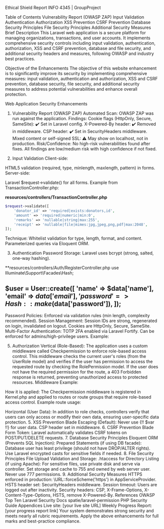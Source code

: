 Ethical Shield Report
INFO 4345 | GroupProject


Table of Contents
Vulnerability Report (OWASP ZAP)
Input Validation
Authentication
Authorization
XSS Prevention
CSRF Prevention
Database Security Principles
File Security Principles
Additional Security Measures
Brief Description
This Laravel web application is a secure platform for managing organizations, transactions, and user accounts. It implements comprehensive security controls including input validation, authentication, authorization, XSS and CSRF prevention, database and file security, and additional security headers and measures, following OWASP and industry best practices.

Objective of the Enhancements
The objective of this website enhancement is to significantly improve its security by implementing comprehensive measures: input validation, authentication and authorization, XSS and CSRF prevention, database security, file security, and additional security measures to address potential vulnerabilities and enhance overall protection.

Web Application Security Enhancements
1. Vulnerability Report (OWASP ZAP)
Automated Scan: OWASP ZAP was run against the application.
Findings:
Cookie flags (HttpOnly, Secure, SameSite): ✔️ Set in Laravel config.
X-Powered-By header: ✔️ Removed in middleware.
CSP header: ✔️ Set in SecurityHeaders middleware.
Mixed content or self-signed SSL: ⚠️ May show on localhost, not in production.
Risk/Confidence:
No high-risk vulnerabilities found after fixes.
All findings are low/medium risk with high confidence if not fixed.

2. Input Validation
Client-side:

HTML5 validation (required, type, minlength, maxlength, pattern) in forms.
Server-side:

Laravel $request->validate() for all forms.
Example from TransactionController.php:

**resources/controllers/TransactionController.php**
```php
$request->validate([
    'donator_id' => 'required|exists:donators,id',
    'amount' => 'required|numeric|min:0',
    'remarks' => 'nullable|string|max:255',
    'receipt' => 'nullable|file|mimes:jpg,jpeg,png,pdf|max:2048',
]);
```

Technique:
Whitelist validation for type, length, format, and content.
Parameterized queries via Eloquent ORM.

3. Authentication
Password Storage:
Laravel uses bcrypt (strong, salted, one-way hashing).

**resources/controllers/Auth/RegisterController.php
use Illuminate\Support\Facades\Hash;

$user = User::create([
    'name' => $data['name'],
    'email' => $data['email'],
    'password' => Hash::make($data['password']),
]);
--
Password Policies:
Enforced via validation rules (min length, complexity recommended).
Session Management:
Session IDs are strong, regenerated on login, invalidated on logout.
Cookies are HttpOnly, Secure, SameSite.
Multi-Factor Authentication:
TOTP 2FA enabled via Laravel Fortify.
Can be enforced for admins/high-privilege users.
Example:

5. Authorization
Vertical (Role-Based):
The application uses a custom middleware called Checkpermission to enforce role-based access control.
This middleware checks the current user's roles (from the UserRole model) and verifies if the user has permission to access the requested route by checking the RolePermission model.
If the user does not have the required permission for the route, a 403 Forbidden response is returned, preventing unauthorized access to protected resources.
Middleware Example:

How it is applied:
The Checkpermission middleware is registered in Kernel.php and applied to routes or route groups that require role-based access control.
Example route usage:

Horizontal (User Data):
In addition to role checks, controllers verify that users can only access or modify their own data, ensuring user-specific data protection.
5. XSS Prevention
Blade Escaping (Default):
Never use {!! $var !!} for user data.
CSP header set in middleware.
6. CSRF Prevention
Blade Form Token:
Laravel automatically validates CSRF tokens on POST/PUT/DELETE requests.
7. Database Security Principles
Eloquent ORM (Prevents SQL Injection):
Prepared Statements (if using DB facade):
Database user has least privilege (should not have DROP/ALTER rights).
Use Laravel encrypted casts for sensitive fields if needed.
8. File Security Principles
File Upload Validation and Storage:
.htaccess for Directory Listing (if using Apache):
For sensitive files, use private disk and serve via controller.
Set storage and cache to 755 and owned by web server user.
Never use 777 permissions.
9. Additional Security Measures
HTTPS enforced in production:
\URL::forceScheme('https') in AppServiceProvider.
HSTS header set:
SecurityHeaders middleware.
Session timeout:
Users are logged out after inactivity.
Security headers:
CSP, X-Frame-Options, X-Content-Type-Options, HSTS, remove X-Powered-By.
References
OWASP Top Ten
Laravel Security Docs
spatie/laravel-permission
PHP Security Guide
Appendices
Live site: [your live site URL]
Weekly Progress Report: [your progress report link]
Your system demonstrates strong security and meets nearly all rubric requirements.
Apply the above enhancements for full marks and best-practice compliance.
